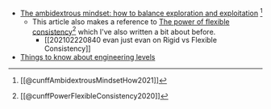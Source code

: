 - [The ambidextrous mindset: how to balance exploration and exploitation]( https://nesslabs.com/exploration-exploitation-ambidextrous-mindset-success-trap) [^1]
	- This article also makes a reference to [The power of flexible consistency](https://nesslabs.com/flexible-consistency)[^3] which I've also written a bit about before.
		- [[202102220840 evan just evan on Rigid vs Flexible Consistency]]
- [Things to know about engineering levels](https://charity.wtf/2020/09/14/useful-things-to-know-about-engineering-levels/)

[^1]: [[@cunffAmbidextrousMindsetHow2021]]
[^2]: [[@majorsThingsKnowEngineering2020]]
[^3]: [[@cunffPowerFlexibleConsistency2020]]